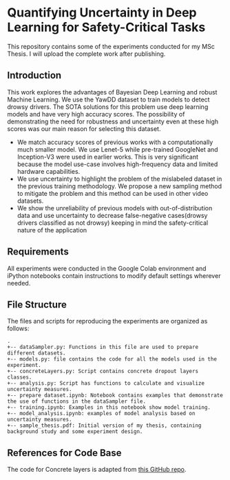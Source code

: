 
# Quantifying Uncertainty in Deep Learning for Safety-Critical Tasks 

This repository contains some of the experiments conducted for my MSc Thesis. I will upload the complete work after publishing.

## Introduction

This work explores the advantages of Bayesian Deep Learning and robust Machine Learning. We use the YawDD dataset to train models to detect drowsy drivers. The SOTA solutions for this problem use deep learning models and have very high accuracy scores. The possibility of demonstrating the need for robustness and uncertainty even at these high scores was our main reason for selecting this dataset.
- We match accuracy scores of previous works with a computationally much smaller model. We use Lenet-5 while pre-trained GoogleNet and Inception-V3 were used in earlier works. This is very significant because the model use-case involves high-frequency data and limited hardware capabilities.
- We use uncertainty to highlight the problem of the mislabeled dataset in the previous training methodology. We propose a new sampling method to mitigate the problem and this method can be used in other video datasets.
- We show the unreliability of previous models with out-of-distribution data and use uncertainty to decrease false-negative cases(drowsy drivers classified as not drowsy) keeping in mind the safety-critical nature of the application

## Requirements

All experiments were conducted in the Google Colab environment and iPython notebooks contain instructions to modify default settings wherever needed. 

## File Structure

The files and scripts for reproducing the experiments are organized as follows:

```
.
+-- dataSampler.py: Functions in this file are used to prepare different datasets.
+-- models.py: file contains the code for all the models used in the experiment.
+-- concreteLayers.py: Script contains concrete dropout layers classes.
+-- analysis.py: Script has functions to calculate and visualize uncertainty measures.
+-- prepare dataset.ipynb: Notebook contains examples that demonstrate the use of functions in the dataSampler file.
+-- training.ipynb: Examples in this notebook show model training.
+-- model_analysis.ipynb: examples of model analysis based on uncertainty measures.
+-- sample_thesis.pdf: Initial version of my thesis, containing background study and some experiment design.
```

## References for Code Base
The code for Concrete layers is adapted from [this GitHub repo](https://github.com/yaringal/ConcreteDropout).